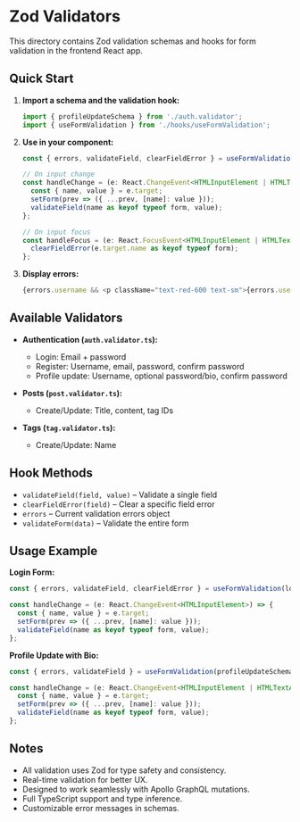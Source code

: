 # Zod Validators

This directory contains Zod validation schemas and hooks for form validation in the frontend React app.

## Quick Start

1. **Import a schema and the validation hook:**
   ```typescript
   import { profileUpdateSchema } from './auth.validator';
   import { useFormValidation } from './hooks/useFormValidation';
   ```

2. **Use in your component:**
   ```typescript
   const { errors, validateField, clearFieldError } = useFormValidation(profileUpdateSchema);

   // On input change
   const handleChange = (e: React.ChangeEvent<HTMLInputElement | HTMLTextAreaElement>) => {
     const { name, value } = e.target;
     setForm(prev => ({ ...prev, [name]: value }));
     validateField(name as keyof typeof form, value);
   };

   // On input focus
   const handleFocus = (e: React.FocusEvent<HTMLInputElement | HTMLTextAreaElement>) => {
     clearFieldError(e.target.name as keyof typeof form);
   };
   ```

3. **Display errors:**
   ```typescript
   {errors.username && <p className="text-red-600 text-sm">{errors.username}</p>}
   ```

## Available Validators

- **Authentication (`auth.validator.ts`):**
  - Login: Email + password
  - Register: Username, email, password, confirm password
  - Profile update: Username, optional password/bio, confirm password

- **Posts (`post.validator.ts`):**
  - Create/Update: Title, content, tag IDs

- **Tags (`tag.validator.ts`):**
  - Create/Update: Name

## Hook Methods

- `validateField(field, value)` – Validate a single field
- `clearFieldError(field)` – Clear a specific field error
- `errors` – Current validation errors object
- `validateForm(data)` – Validate the entire form

## Usage Example

**Login Form:**
```typescript
const { errors, validateField, clearFieldError } = useFormValidation(loginSchema);

const handleChange = (e: React.ChangeEvent<HTMLInputElement>) => {
  const { name, value } = e.target;
  setForm(prev => ({ ...prev, [name]: value }));
  validateField(name as keyof typeof form, value);
};
```

**Profile Update with Bio:**
```typescript
const { errors, validateField } = useFormValidation(profileUpdateSchema);

const handleChange = (e: React.ChangeEvent<HTMLInputElement | HTMLTextAreaElement>) => {
  const { name, value } = e.target;
  setForm(prev => ({ ...prev, [name]: value }));
  validateField(name as keyof typeof form, value);
};
```

## Notes

- All validation uses Zod for type safety and consistency.
- Real-time validation for better UX.
- Designed to work seamlessly with Apollo GraphQL mutations.
- Full TypeScript support and type inference.
- Customizable error messages in schemas.